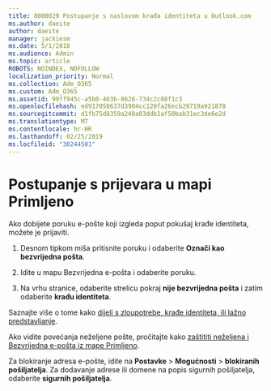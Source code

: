 ```yaml
---
title: 8000029 Postupanje s naslovom krađa identiteta u Outlook.com
ms.author: daeite
author: daeite
manager: jackiesm
ms.date: 5/1/2018
ms.audience: Admin
ms.topic: article
ROBOTS: NOINDEX, NOFOLLOW
localization_priority: Normal
ms.collection: Adm_O365
ms.custom: Adm_O365
ms.assetid: 99ff945c-a5b0-463b-8626-734c2c88f1c3
ms.openlocfilehash: ed917050637d3984cc120fa26ecb29719a921878
ms.sourcegitcommit: d1fb75d8359a248a03ddb1af50bab31ec3de6e2d
ms.translationtype: MT
ms.contentlocale: hr-HR
ms.lasthandoff: 02/25/2019
ms.locfileid: "30244501"
---
```

# <a name="deal-with-phishing-scams-in-your-inbox"></a>Postupanje s prijevara u mapi Primljeno

Ako dobijete poruku e-pošte koji izgleda poput pokušaj krađe identiteta, možete je prijaviti.
  
1. Desnom tipkom miša pritisnite poruku i odaberite **Označi kao bezvrijedna pošta**. 
    
2. Idite u mapu Bezvrijedna e-pošta i odaberite poruku.
    
3. Na vrhu stranice, odaberite strelicu pokraj **nije bezvrijedna pošta** i zatim odaberite **krađu identiteta**. 
    
Saznajte više o tome kako [dijeli s zloupotrebe, krađe identiteta, ili lažno predstavljanje](https://go.microsoft.com/fwlink/p/?linkid=873139).
  
Ako vidite povećanja neželjene pošte, pročitajte kako [zaštititi neželjena i Bezvrijedna e-pošta iz mape Primljeno](https://go.microsoft.com/fwlink/p/?linkid=873140).
  
Za blokiranje adresa e-pošte, idite na **Postavke** \> **Mogućnosti** \> **blokiranih pošiljatelja**. Za dodavanje adrese ili domene na popis sigurnih pošiljatelja, odaberite **sigurnih pošiljatelja**. 
  

